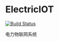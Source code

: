 # ElectricIOT

[![Build Status](https://travis-ci.org/taowenyin/ElectricIOTDaemon.svg?branch=master)](https://travis-ci.org/taowenyin/ElectricIOTDaemon)

电力物联网系统